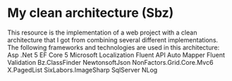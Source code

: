 # My clean architecture (Sbz)
This resource is the implementation of a web project with a clean architecture that I got from combining several different implementations.
The following frameworks and technologies are used in this architecture:
Asp .Net 5
EF Core 5
Microsoft Localization
Fluent API
Auto Mapper
Fluent Validation
Bz.ClassFinder
NewtonsoftJson
NonFactors.Grid.Core.Mvc6
X.PagedList
SixLabors.ImageSharp
SqlServer
NLog

